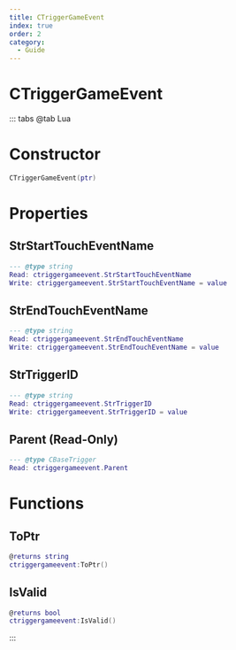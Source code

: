 ```yaml
---
title: CTriggerGameEvent
index: true
order: 2
category:
  - Guide
---
```


# CTriggerGameEvent

::: tabs
@tab Lua
# Constructor
```lua
CTriggerGameEvent(ptr)
```
# Properties
## StrStartTouchEventName 
```lua
--- @type string
Read: ctriggergameevent.StrStartTouchEventName
Write: ctriggergameevent.StrStartTouchEventName = value
```
## StrEndTouchEventName 
```lua
--- @type string
Read: ctriggergameevent.StrEndTouchEventName
Write: ctriggergameevent.StrEndTouchEventName = value
```
## StrTriggerID 
```lua
--- @type string
Read: ctriggergameevent.StrTriggerID
Write: ctriggergameevent.StrTriggerID = value
```
## Parent (Read-Only)
```lua
--- @type CBaseTrigger
Read: ctriggergameevent.Parent
```
# Functions
## ToPtr
```lua
@returns string
ctriggergameevent:ToPtr()
```
## IsValid
```lua
@returns bool
ctriggergameevent:IsValid()
```

:::